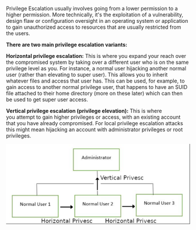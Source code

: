 
Privilege Escalation usually involves going from a lower permission to a higher permission. More technically, it's the exploitation of a vulnerability, design flaw or configuration oversight in an operating system or application to gain unauthorized access to resources that are usually restricted from the users.


**There are two main privilege escalation variants:**

**Horizontal privilege escalation:** This is where you expand your reach over the compromised system by taking over a different user who is on the same privilege level as you. For instance, a normal user hijacking another normal user (rather than elevating to super user). This allows you to inherit whatever files and access that user has. This can be used, for example, to gain access to another normal privilege user, that happens to have an SUID file attached to their home directory (more on these later) which can then be used to get super user access. 

****Vertical** **privilege escalation (privilege elevation):**** This is where you attempt to gain higher privileges or access, with an existing account that you have already compromised. For local privilege escalation attacks this might mean hijacking an account with administrator privileges or root privileges. 

![](../../Attachments/Pasted%20image%2020231105005554.png)

